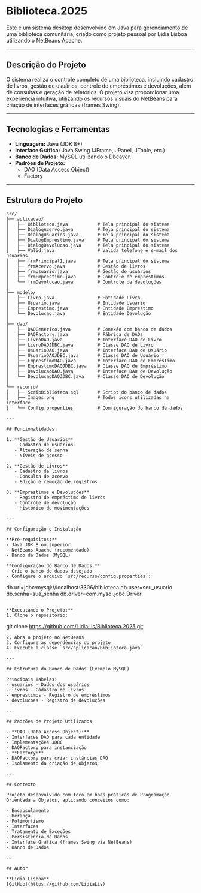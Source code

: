 # Biblioteca.2025

Este é um sistema desktop desenvolvido em Java para gerenciamento de uma biblioteca comunitária, criado como projeto pessoal por Lidia Lisboa utilizando o NetBeans Apache.

---

## Descrição do Projeto

O sistema realiza o controle completo de uma biblioteca, incluindo cadastro de livros, gestão de usuários, controle de empréstimos e devoluções, além de consultas e geração de relatórios. O projeto visa proporcionar uma experiência intuitiva, utilizando os recursos visuais do NetBeans para criação de interfaces gráficas (frames Swing).

---

## Tecnologias e Ferramentas

- **Linguagem:** Java (JDK 8+)
- **Interface Gráfica:** Java Swing (JFrame, JPanel, JTable, etc.)
- **Banco de Dados:** MySQL utilizando o Dbeaver.
- **Padrões de Projeto:**
  - DAO (Data Access Object)
  - Factory
    
---

## Estrutura do Projeto

```
src/
├── aplicacao/
│   ├── Biblioteca.java           # Tela principal do sistema
│   ├── DialogAcervo.java         # Tela principal do sistema
│   ├── DialogUsuarios.java       # Tela principal do sistema
│   ├── DialogEmprestimo.java     # Tela principal do sistema
│   ├── DialogDevolucao.java      # Tela principal do sistema
│   ├── Valid.java                # Valida telefone e e-mail dos úsuarios
│   ├── frmPrincipal1.java        # Tela principal do sistema
│   ├── frmAcervo.java            # Gestão de livros
│   ├── frmUsuario.java           # Gestão de usuários
│   ├── frmEmprestimo.java        # Controle de empréstimos
│   └── frmDevolucao.java         # Controle de devoluções
│
├── modelo/
│   ├── Livro.java                # Entidade Livro
│   ├── Usuario.java              # Entidade Usuário
│   ├── Emprestimo.java           # Entidade Empréstimo
│   └── Devolucao.java            # Entidade Devolução
│
├── dao/
│   ├── DAOGenerico.java          # Conexão com banco de dados
│   ├── DAOFactory.java           # Fábrica de DAOs
│   ├── LivroDAO.java             # Interface DAO de Livro
│   ├── LivroDAOJDBC.java         # Classe DAO de Livro
│   ├── UsuarioDAO.java           # Interface DAO de Usuário
│   ├── UsuarioDAOJDBC.java       # Classe DAO de Usuário
│   ├── EmprestimoDAO.java        # Interface DAO de Empréstimo
│   ├── EmprestimoDAOJDBC.java    # Classe DAO de Empréstimo
│   ├── DevolucaoDAO.java         # Interface DAO de Devolução
│   └── DevolucaoDAOJDBC.java     # Classe DAO de Devolução
│
└── recurso/
│   ├── ScripBiblioteca.sql       # Script do banco de dados
│   ├── Images.png                # Todos icons utilizadas na interface
│   └── Config.properties         # Configuração do banco de dados

---

## Funcionalidades

1. **Gestão de Usuários**
   - Cadastro de usuários
   - Alteração de senha
   - Níveis de acesso

2. **Gestão de Livros**
   - Cadastro de livros
   - Consulta de acervo
   - Edição e remoção de registros

3. **Empréstimos e Devoluções**
   - Registro de empréstimo de livros
   - Controle de devolução
   - Histórico de movimentações

---

## Configuração e Instalação

**Pré-requisitos:**
- Java JDK 8 ou superior
- NetBeans Apache (recomendado)
- Banco de Dados (MySQL)

**Configuração do Banco de Dados:**
- Crie o banco de dados desejado
- Configure o arquivo `src/recurso/config.properties`:
  ```
  db.url=jdbc:mysql://localhost:3306/biblioteca
  db.user=seu_usuario
  db.senha=sua_senha
  db.driver=com.mysql.jdbc.Driver
  ```

**Executando o Projeto:**
1. Clone o repositório:
   ```
   git clone https://github.com/LidiaLis/Biblioteca.2025.git
   ```
2. Abra o projeto no NetBeans
3. Configure as dependências do projeto
4. Execute a classe `src/aplicacao/Biblioteca.java`

---

## Estrutura do Banco de Dados (Exemplo MySQL)

Principais Tabelas:
- usuarios - Dados dos usuários
- livros - Cadastro de livros
- emprestimos - Registro de empréstimos
- devolucoes - Registro de devoluções
  
---

## Padrões de Projeto Utilizados

- **DAO (Data Access Object):**
  - Interfaces DAO para cada entidade
  - Implementações JDBC
  - DAOFactory para instanciação
- **Factory:**
  - DAOFactory para criar instâncias DAO
  - Isolamento da criação de objetos

---

## Contexto

Projeto desenvolvido com foco em boas práticas de Programação Orientada a Objetos, aplicando conceitos como:

- Encapsulamento
- Herança
- Polimorfismo
- Interfaces
- Tratamento de Exceções
- Persistência de Dados
- Interface Gráfica (frames Swing via NetBeans)
- Banco de Dados

---

## Autor

**Lidia Lisboa**  
[GitHub](https://github.com/LidiaLis)

